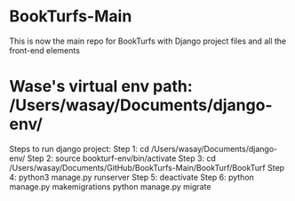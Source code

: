 # BookTurfs-Main

This is now the main repo for BookTurfs with Django project files and all the front-end elements

# Wase's virtual env path: /Users/wasay/Documents/django-env/

Steps to run django project:
Step 1:
cd /Users/wasay/Documents/django-env/
Step 2:
source bookturf-env/bin/activate
Step 3:
cd /Users/wasay/Documents/GitHub/BookTurfs-Main/BookTurf/BookTurf
Step 4:
python3 manage.py runserver
Step 5:
deactivate
Step 6:
python manage.py makemigrations
python manage.py migrate
